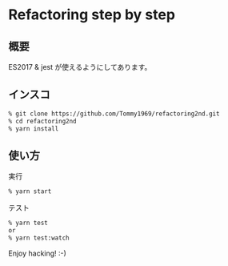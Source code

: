 # Refactoring step by step

## 概要

ES2017 & jest が使えるようにしてあります。

## インスコ

```sh
% git clone https://github.com/Tommy1969/refactoring2nd.git
% cd refactoring2nd
% yarn install
```

## 使い方

実行
```sh
% yarn start
```

テスト
```sh
% yarn test
or
% yarn test:watch
```

Enjoy hacking! :-)
